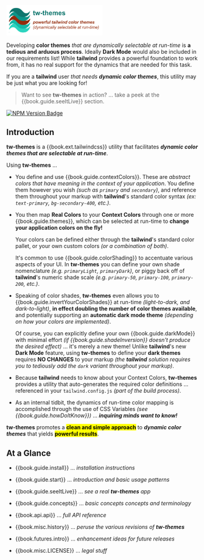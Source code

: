 <!-- THIS is now in logo
# tw-themes

> _... powerful tailwind color themes **(dynamically selectable at run-time)**_
-->

<!-- LOGO: centered, WITH diagram border
<p style="text-align: center;">
  <img class="diagram"
       src="img/tw-themes-logo.png"
       alt="tw-themes"
       width="50%">
</p>
-->

<!-- LOGO: left, NO diagram border -->
<p>
  <img src="img/tw-themes-logo.png"
       alt="tw-themes"
       width="50%">
</p>


Developing **color themes** _that are dynamically selectable
at run-time_ is **a tedious and arduous process**.  Ideally **Dark
Mode** would also be included in our requirements list!  While
**tailwind** provides a powerful foundation to work from, it has no
real support for the dynamics that are needed for this task.

If you are a **tailwind** user _that needs **dynamic color themes**_,
this utility may be just what you are looking for!

> Want to see **tw-themes** in action? ... take a peek at the
> {{book.guide.seeItLive}} section.

<!--- Badges ---> 
[![NPM Version
Badge](https://img.shields.io/npm/v/tw-themes.svg)](https://www.npmjs.com/package/tw-themes)

## Introduction

**tw-themes** is a {{book.ext.tailwindcss}} utility that facilitates
_**dynamic color themes that are selectable at run-time**_.

Using **tw-themes** ...

- You define and use {{book.guide.contextColors}}.  These are
  _abstract colors that have meaning in the context of your
  application_.  You define them however you wish _(such as `primary`
  and `secondary`)_, and reference them throughout your markup with
  **tailwind**'s standard color syntax _(ex: `text-primary`,
  `bg-secondary-400`, etc.)_.

- You then map **Real Colors** to your **Context Colors** through one
  or more {{book.guide.themes}}, which can be selected at run-time to
  **change your application colors on the fly!**

  Your colors can be defined either through the **tailwind**'s
  standard color pallet, or your own custom colors _(or a combination
  of both)_.

  It's common to use {{book.guide.colorShading}} to accentuate various
  aspects of your UI.  In **tw-themes** you can define your own shade
  nomenclature _(e.g. `primaryLight`, `primaryDark`)_, or piggy back
  off of **tailwind**'s numeric shade scale _(e.g. `primary-50`,
  `primary-100`, `primary-200`, etc.)_.

- Speaking of color shades, **tw-themes** even allows you to
  {{book.guide.invertYourColorShades}} at run-time _(light-to-dark,
  and dark-to-light)_, **in effect doubling the number of color themes
  available**, and potentially supporting an **automatic dark mode
  theme** _(depending on how your colors are implemented)_.
  
  Of course, you can explicitly define your own
  {{book.guide.darkMode}} with minimal effort _(if
  {{book.guide.shadeInversion}} doesn't produce the desired effect)_
  ... it's merely a new theme!  Unlike **tailwind**'s new **Dark
  Mode** feature, using **tw-themes** to define your **dark themes**
  requires **NO CHANGES** to your markup _(the **tailwind** solution
  requires you to tediously add the `dark` variant throughout your
  markup)_.

- Because **tailwind** needs to know about your Context Colors,
  **tw-themes** provides a utility that auto-generates the required
  color definitions ... referenced in your `tailwind.config.js` _(part
  of the build process)_.

- As an internal tidbit, the dynamics of run-time color mapping is
  accomplished through the use of CSS Variables _(see
  {{book.guide.howDoItKnow}})_ ... _**inquiring minds want to know!**_

**tw-themes** promotes a <mark>**clean and simple approach**</mark> to
 _**dynamic color themes**_ that yields <mark>**powerful
 results**</mark>.


## At a Glance

- {{book.guide.install}} ... _installation instructions_

- {{book.guide.start}} ... _introduction and basic usage patterns_

- {{book.guide.seeItLive}} ... _see a real **tw-themes** app_

- {{book.guide.concepts}} ... _basic concepts concepts and terminology_

- {{book.api.api}} ... _full API reference_

- {{book.misc.history}} ... _peruse the various revisions of **tw-themes**_

- {{book.futures.intro}} ... _enhancement ideas for future releases_

- {{book.misc.LICENSE}} ... _legal stuff_
